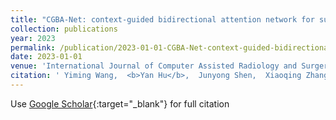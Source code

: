 ```yaml
---
title: "CGBA-Net: context-guided bidirectional attention network for surgical instrument segmentation"
collection: publications
year: 2023
permalink: /publication/2023-01-01-CGBA-Net-context-guided-bidirectional-attention-network-for-surgical-instrument-segmentation
date: 2023-01-01
venue: 'International Journal of Computer Assisted Radiology and Surgery'
citation: ' Yiming Wang,  <b>Yan Hu</b>,  Junyong Shen,  Xiaoqing Zhang,  Heng Li,  Zhongxi Qiu,  Fangfu Ye,  Jiang Liu, &quot;CGBA-Net: context-guided bidirectional attention network for surgical instrument segmentation.&quot; International Journal of Computer Assisted Radiology and Surgery, 2023.'
---
```

Use [Google Scholar](https://scholar.google.com/scholar?q=CGBA+Net:+context+guided+bidirectional+attention+network+for+surgical+instrument+segmentation){:target="_blank"} for full citation